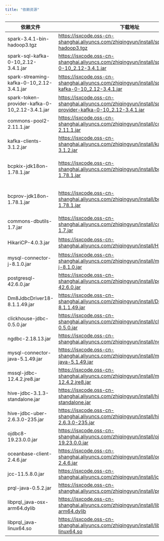 ```yaml
---
title: "依赖资源"
---
```


| 依赖文件                                           | 下载地址                                                                                                           | 说明                    |
|------------------------------------------------|----------------------------------------------------------------------------------------------------------------|-----------------------|
| spark-3.4.1-bin-hadoop3.tgz                    | https://isxcode.oss-cn-shanghai.aliyuncs.com/zhiqingyun/install/spark-3.4.1-bin-hadoop3.tgz                    | spark服务安装包            
| spark-sql-kafka-0-10_2.12-3.4.1.jar            | https://isxcode.oss-cn-shanghai.aliyuncs.com/zhiqingyun/install/spark-sql-kafka-0-10_2.12-3.4.1.jar            | spark-kafka驱动         
| spark-streaming-kafka-0-10_2.12-3.4.1.jar      | https://isxcode.oss-cn-shanghai.aliyuncs.com/zhiqingyun/install/spark-streaming-kafka-0-10_2.12-3.4.1.jar      | spark-streaming驱动     
| spark-token-provider-kafka-0-10_2.12-3.4.1.jar | https://isxcode.oss-cn-shanghai.aliyuncs.com/zhiqingyun/install/spark-token-provider-kafka-0-10_2.12-3.4.1.jar | kafka-token驱动         
| commons-pool2-2.11.1.jar                       | https://isxcode.oss-cn-shanghai.aliyuncs.com/zhiqingyun/install/commons-pool2-2.11.1.jar                       |
| kafka-clients-3.1.2.jar                        | https://isxcode.oss-cn-shanghai.aliyuncs.com/zhiqingyun/install/kafka-clients-3.1.2.jar                        | kafka客户端驱动            
| bcpkix-jdk18on-1.78.1.jar                      | https://isxcode.oss-cn-shanghai.aliyuncs.com/zhiqingyun/install/bcpkix-jdk18on-1.78.1.jar                      | bcpkix加密，用于提交到rancher 
| bcprov-jdk18on-1.78.1.jar                      | https://isxcode.oss-cn-shanghai.aliyuncs.com/zhiqingyun/install/bcprov-jdk18on-1.78.1.jar                      | bcprov加密，用于提交到rancher 
| commons-dbutils-1.7.jar                        | https://isxcode.oss-cn-shanghai.aliyuncs.com/zhiqingyun/install/commons-dbutils-1.7.jar                        | db解析工具集               
| HikariCP-4.0.3.jar                             | https://isxcode.oss-cn-shanghai.aliyuncs.com/zhiqingyun/install/HikariCP-4.0.3.jar                             | Hikari连接池             
| mysql-connector-j-8.1.0.jar                    | https://isxcode.oss-cn-shanghai.aliyuncs.com/zhiqingyun/install/mysql-connector-j-8.1.0.jar                    | mysql驱动               
| postgresql-42.6.0.jar                          | https://isxcode.oss-cn-shanghai.aliyuncs.com/zhiqingyun/install/postgresql-42.6.0.jar                          | postgresql驱动          
| Dm8JdbcDriver18-8.1.1.49.jar                   | https://isxcode.oss-cn-shanghai.aliyuncs.com/zhiqingyun/install/Dm8JdbcDriver18-8.1.1.49.jar                   | 达梦驱动                  
| clickhouse-jdbc-0.5.0.jar                      | https://isxcode.oss-cn-shanghai.aliyuncs.com/zhiqingyun/install/clickhouse-jdbc-0.5.0.jar                      | clickhouse驱动          
| ngdbc-2.18.13.jar                              | https://isxcode.oss-cn-shanghai.aliyuncs.com/zhiqingyun/install/ngdbc-2.18.13.jar                              |
| mysql-connector-java-5.1.49.jar                | https://isxcode.oss-cn-shanghai.aliyuncs.com/zhiqingyun/install/mysql-connector-java-5.1.49.jar                | mysql5驱动              
| mssql-jdbc-12.4.2.jre8.jar                     | https://isxcode.oss-cn-shanghai.aliyuncs.com/zhiqingyun/install/mssql-jdbc-12.4.2.jre8.jar                     | sqlServer驱动           
| hive-jdbc-3.1.3-standalone.jar                 | https://isxcode.oss-cn-shanghai.aliyuncs.com/zhiqingyun/install/hive-jdbc-3.1.3-standalone.jar                 | hive3驱动               
| hive-jdbc-uber-2.6.3.0-235.jar                 | https://isxcode.oss-cn-shanghai.aliyuncs.com/zhiqingyun/install/hive-jdbc-uber-2.6.3.0-235.jar                 | hive2驱动               
| ojdbc8-19.23.0.0.jar                           | https://isxcode.oss-cn-shanghai.aliyuncs.com/zhiqingyun/install/ojdbc8-19.23.0.0.jar                           | oracle驱动              
| oceanbase-client-2.4.6.jar                     | https://isxcode.oss-cn-shanghai.aliyuncs.com/zhiqingyun/install/oceanbase-client-2.4.6.jar                     | oceanbase驱动           
| jcc-11.5.8.0.jar                               | https://isxcode.oss-cn-shanghai.aliyuncs.com/zhiqingyun/install/jcc-11.5.8.0.jar                               | jcc驱动                 
| prql-java-0.5.2.jar                            | https://isxcode.oss-cn-shanghai.aliyuncs.com/zhiqingyun/install/prql-java-0.5.2.jar                            | prql依赖                
| libprql_java-osx-arm64.dylib                   | https://isxcode.oss-cn-shanghai.aliyuncs.com/zhiqingyun/install/libprql_java-osx-arm64.dylib                   | prql mac 动态库          
| libprql_java-linux64.so                        | https://isxcode.oss-cn-shanghai.aliyuncs.com/zhiqingyun/install/libprql_java-linux64.so                        | prql linux 动态库        
